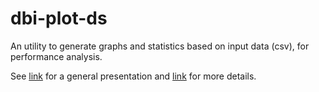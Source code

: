 # dbi-plot-ds
An utility to generate graphs and statistics based on input data (csv), for performance analysis.

See [link](https://www.linkedin.com/pulse/plot-dspy-simple-plotting-command-line-tool-cesare-cervini/) for a general presentation and [link](https://www.dbi-services.com/blog/plot-ds-py-a-simple-plotting-command-line-tool-technical-details/) for more details.

